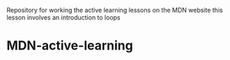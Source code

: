 Repository for working the active learning lessons on the MDN website
this lesson involves an introduction to loops
# MDN-active-learning
